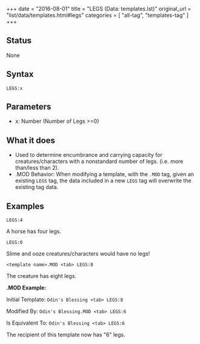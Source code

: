 +++
date = "2016-08-01"
title = "LEGS (Data: templates.lst)"
original_url = "list/data/templates.html#legs"
categories = [ "all-tag", "templates-tag" ]
+++

## Status

None

## Syntax

`LEGS:x`

## Parameters

-   x: Number (Number of Legs &gt;=0)



What it does
------------

-   Used to determine encumbrance and carrying capacity for
    creatures/characters with a nonstandard number of legs. (i.e. more
    than/less than 2).
-   .MOD Behavior: When modifying a template, with the `.MOD` tag, given
    an existing `LEGS` tag, the data included in a new `LEGS` tag will
    overwrite the existing tag data.

Examples
--------

`LEGS:4`

A horse has four legs.

`LEGS:0`

Slime and ooze creatures/characters would have no legs!

`<template name>.MOD <tab> LEGS:8`

The creature has eight legs.

**.MOD Example:**

Initial Template: `Odin's Blessing <tab> LEGS:8`

Modified By: `Odin's Blessing.MOD <tab> LEGS:6`

Is Equivalent To: `Odin's Blessing <tab> LEGS:6`

The recipient of this template now has "6" legs.

